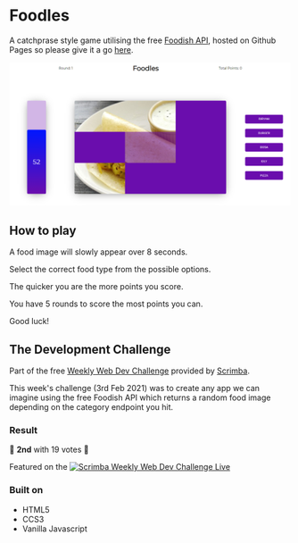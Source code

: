 # Foodles

A catchprase style game utilising the free [Foodish API](https://foodish-api.herokuapp.com/), hosted on Github Pages so please give it a go [here](https://sebbains.github.io/Foodles/).

![screenshot](/screenshot.png)

## How to play

A food image will slowly appear over 8 seconds.

Select the correct food type from the possible options.

The quicker you are the more points you score.

You have 5 rounds to score the most points you can.

Good luck!

## The Development Challenge

Part of the free [Weekly Web Dev Challenge](https://twitter.com/hashtag/WeeklyWebDevChallenge) provided by [Scrimba](https://scrimba.com/).

This week's challenge (3rd Feb 2021) was to create any app we can imagine using the free Foodish API which returns a random food image depending on the category endpoint you hit.

### Result

:tada: **2nd** with 19 votes :tada:

Featured on the
[![Scrimba Weekly Web Dev Challenge Live](http://img.youtube.com/vi/_KdwmOw3TMc/0.jpg)](https://www.youtube.com/watch?v=_KdwmOw3TMc)

### Built on

- HTML5
- CCS3
- Vanilla Javascript
